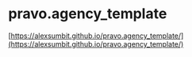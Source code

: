 # pravo.agency_template

[https://alexsumbit.github.io/pravo.agency_template/](https://alexsumbit.github.io/pravo.agency_template/)
